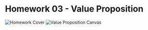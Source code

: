 # Homework 03 - Value Proposition

![Homework Cover](https://user-images.githubusercontent.com/76954323/116810757-cb921480-ab6f-11eb-9c53-54b44b0145fc.PNG)
![Value Proposition Canvas](https://user-images.githubusercontent.com/76954323/116810759-ccc34180-ab6f-11eb-9cea-d2cd64ef4275.PNG)
